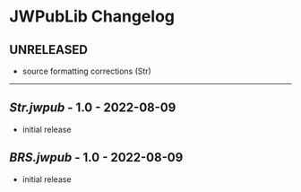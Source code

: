 # JWPubLib Changelog

## UNRELEASED

- source formatting corrections (Str)

____
## *Str.jwpub* - 1.0 - 2022-08-09

- initial release

## *BRS.jwpub* - 1.0 - 2022-08-09

- initial release
